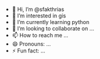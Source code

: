 - 👋 Hi, I’m @sfakthrias
- 👀 I’m interested in gis
- 🌱 I’m currently learning python
- 💞️ I’m looking to collaborate on ...
- 📫 How to reach me ...
- 😄 Pronouns: ...
- ⚡ Fun fact: ...

<!---
sfakthrias/sfakthrias is a ✨ special ✨ repository because its `README.md` (this file) appears on your GitHub profile.
You can click the Preview link to take a look at your changes.
--->
